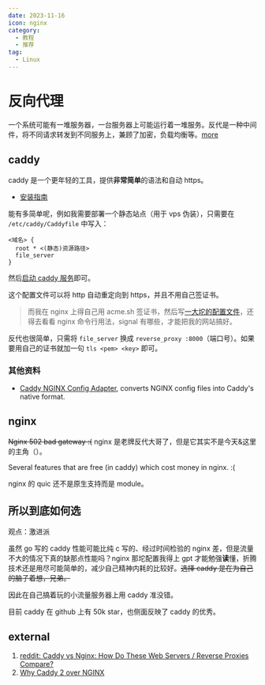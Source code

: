 ```yaml
---
date: 2023-11-16
icon: nginx
category:
  - 教程
  - 推荐
tag:
  - Linux
---
```


# 反向代理

一个系统可能有一堆服务器，一台服务器上可能运行着一堆服务。反代是一种中间件，将不同请求转发到不同服务上，兼顾了加密，负载均衡等。[more](https://www.cloudflare.com/zh-cn/learning/cdn/glossary/reverse-proxy/)

## caddy

caddy 是一个更年轻的工具，提供**非常简单**的语法和自动 https。

- [安装指南](https://caddyserver.com/docs/install)

能有多简单呢，例如我需要部署一个静态站点（用于 vps 伪装），只需要在 `/etc/caddy/Caddyfile` 中写入：

```
<域名> {
  root * <(静态)资源路径>
  file_server
}
```

然后[启动 caddy 服务](./linux/basic.md#服务)即可。

这个配置文件可以将 http 自动重定向到 https，并且不用自己签证书。

> 而我在 nginx 上得自己用 acme.sh 签证书，然后写[一大坨的配置文件](https://github.com/lxl66566/config/blob/a3065d4b9797d43eb113e2932e9799f9b420c4f4/nginx.conf)，还得去看看 nginx 命令行用法，signal 有哪些，才能把我的网站搞好。

反代也很简单，只需将 `file_server` 换成 `reverse_proxy :8000`（端口号）。如果要用自己的证书就加一句 `tls <pem> <key>` 即可。

### 其他资料

- [Caddy NGINX Config Adapter](https://github.com/caddyserver/nginx-adapter), converts NGINX config files into Caddy's native format.

## nginx

~~Nginx 502 bad gateway :(~~ nginx 是老牌反代大哥了，但是它其实不是今天&这里的主角（）。

Several features that are free (in caddy) which cost money in nginx. :(

nginx 的 quic 还不是原生支持而是 module。

## 所以到底如何选

观点：激进派

虽然 go 写的 caddy 性能可能比纯 c 写的、经过时间检验的 nginx 差，但是流量不大的情况下真的缺那点性能吗？nginx 那坨配置我得上 gpt 才能勉强**读**懂，折腾技术还是用尽可能简单的，减少自己精神内耗的比较好。~~选择 caddy 是在为自己的脑子着想，兄弟。~~

因此在自己搞着玩的小流量服务器上用 caddy 准没错。

目前 caddy 在 github 上有 50k star，也侧面反映了 caddy 的优秀。

## external

1. [reddit: Caddy vs Nginx: How Do These Web Servers / Reverse Proxies Compare?](https://www.reddit.com/r/selfhosted/comments/hur1hx/caddy_vs_nginx_how_do_these_web_servers_reverse/)
2. [Why Caddy 2 over NGINX](https://caddy.community/t/why-caddy-2-over-nginx/9549)
